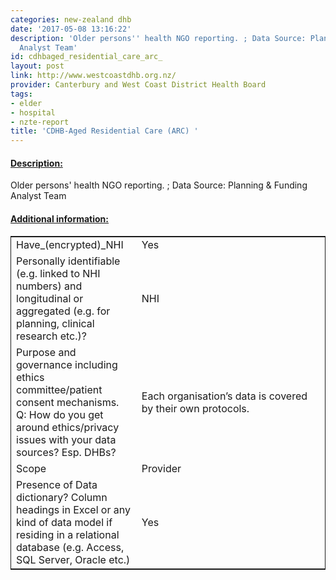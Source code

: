 ```yaml
---
categories: new-zealand dhb
date: '2017-05-08 13:16:22'
description: 'Older persons'' health NGO reporting. ; Data Source: Planning & Funding
  Analyst Team'
id: cdhbaged_residential_care_arc_
layout: post
link: http://www.westcoastdhb.org.nz/
provider: Canterbury and West Coast District Health Board
tags:
- elder
- hospital
- nzte-report
title: 'CDHB-Aged Residential Care (ARC) '
---
```



 <h4> <u>Description:</u> </h4>
Older persons' health NGO reporting. ; Data Source: Planning & Funding Analyst Team
 <h4> <u>Additional information:</u> </h4>
 <table style="border: 1px solid">
 <tr> <td width="40%">Have_(encrypted)_NHI</td> <td>Yes</td> </tr>
 <tr> <td width="40%">Personally identifiable (e.g. linked to NHI numbers) and longitudinal or aggregated (e.g. for planning, clinical research etc.)?</td> <td>NHI</td> </tr>
 <tr> <td width="40%">Purpose and governance including ethics committee/patient consent mechanisms. Q: How do you get around ethics/privacy issues with your data sources? Esp. DHBs?</td> <td>Each organisation’s data is covered by their own protocols. </td> </tr>
 <tr> <td width="40%">Scope</td> <td>Provider</td> </tr>
 <tr> <td width="40%">Presence of Data dictionary? Column headings in Excel or any kind of data model if residing in a relational database (e.g. Access, SQL Server, Oracle etc.) </td> <td>Yes</td> </tr>
 </table>